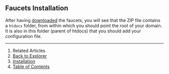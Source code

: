 ## Faucets Installation

After having [downloaded](../../../downloads/) the faucets, you will see that the ZIP file contains a `htdocs` folder, from within which you should point the root of your domain. It is also in this folder (parent of htdocs) that you should add your configuration file.

---

1. Related Articles
2. [Back to Explorer](../../faucets/)
3. [Installation](../installation/)
4. [Table of Contents](../../../)
